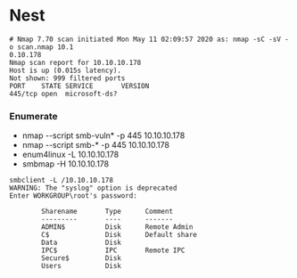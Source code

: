 # Nest
```
# Nmap 7.70 scan initiated Mon May 11 02:09:57 2020 as: nmap -sC -sV -o scan.nmap 10.1
0.10.178                                                                              
Nmap scan report for 10.10.10.178
Host is up (0.015s latency).
Not shown: 999 filtered ports
PORT    STATE SERVICE       VERSION
445/tcp open  microsoft-ds?
```
### Enumerate
- nmap --script smb-vuln* -p 445 10.10.10.178
- nmap --script smb-* -p 445 10.10.10.178
- enum4linux -L 10.10.10.178
- smbmap -H 10.10.10.178

```
smbclient -L /10.10.10.178
WARNING: The "syslog" option is deprecated
Enter WORKGROUP\root's password: 

        Sharename       Type      Comment
        ---------       ----      -------
        ADMIN$          Disk      Remote Admin
        C$              Disk      Default share
        Data            Disk      
        IPC$            IPC       Remote IPC
        Secure$         Disk      
        Users           Disk      
```
